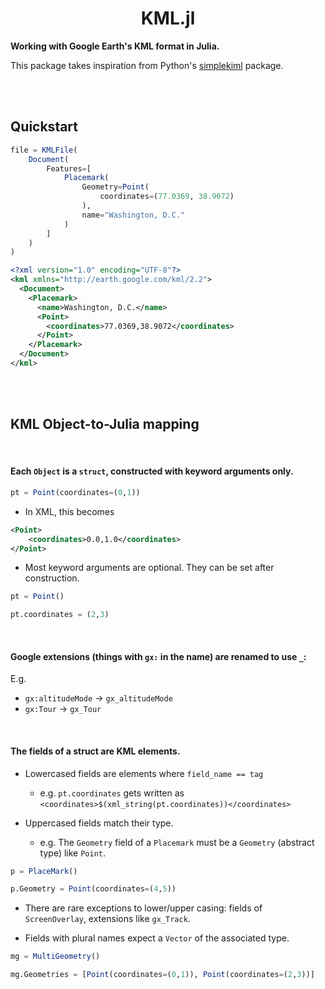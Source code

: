 <h1 align="center">KML.jl</h1>

**Working with Google Earth's KML format in Julia.**

This package takes inspiration from Python's [simplekiml](https://simplekml.readthedocs.io/en/latest/)
package.

<br>
<br>

## Quickstart

```julia
file = KMLFile(
    Document(
        Features=[
            Placemark(
                Geometry=Point(
                    coordinates=(77.0369, 38.9072)
                ),
                name="Washington, D.C."
            )
        ]
    )
)
```


```xml
<?xml version="1.0" encoding="UTF-8"?>
<kml xmlns="http://earth.google.com/kml/2.2">
  <Document>
    <Placemark>
      <name>Washington, D.C.</name>
      <Point>
        <coordinates>77.0369,38.9072</coordinates>
      </Point>
    </Placemark>
  </Document>
</kml>
```


<br>
<br>

## KML Object-to-Julia mapping

<br>

####  Each `Object` is a `struct`, constructed with keyword arguments only.

```julia
pt = Point(coordinates=(0,1))
```

- In XML, this becomes

```xml
<Point>
    <coordinates>0.0,1.0</coordinates>
</Point>
```

- Most keyword arguments are optional.  They can be set after construction.

```julia
pt = Point()

pt.coordinates = (2,3)
```

<br>

#### Google extensions (things with `gx:` in the name) are renamed to use `_`:

E.g.
- `gx:altitudeMode` → `gx_altitudeMode`
- `gx:Tour` → `gx_Tour`

<br>

#### The fields of a struct are KML elements.

- Lowercased fields are elements where `field_name == tag`
    - e.g. `pt.coordinates` gets written as `<coordinates>$(xml_string(pt.coordinates))</coordinates>`

- Uppercased fields match their type.
    - e.g. The `Geometry` field of a `Placemark` must be a `Geometry` (abstract type) like `Point`.

```julia
p = PlaceMark()

p.Geometry = Point(coordinates=(4,5))
```

- There are rare exceptions to lower/upper casing: fields of `ScreenOverlay`, extensions like `gx_Track`.

- Fields with plural names expect a `Vector` of the associated type.

```julia
mg = MultiGeometry()

mg.Geometries = [Point(coordinates=(0,1)), Point(coordinates=(2,3))]
```
